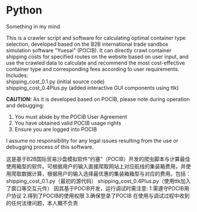 # Python
Something in my mind

This is a crawler script and software for calculating optimal container type selection, developed based on the B2B international trade sandbox simulation software "Yuesai" (POCIB). It can directly crawl container shipping costs for specified routes on the website based on user input, and use the crawled data to calculate and recommend the most cost-effective container type and corresponding fees according to user requirements. Includes:  
shipping_cost_0.1.py (initial source code)  
shipping_cost_0.4Plus.py (added interactive GUI components using ttk)  

**CAUTION:** As it is developed based on POCIB, please note during operation and debugging:  
1. You must abide by the POCIB User Agreement  
2. You have obtained valid POCIB usage rights  
3. Ensure you are logged into POCIB  

I assume no responsibility for any legal issues resulting from the use or debugging process of this software.

这是基于B2B国际贸易沙盘模拟软件“约塞”（POCIB）开发的爬虫脚本与计算最佳使用箱型的软件。可根据用户的输入直接爬取网站上对应航线的集装箱费用，并使用爬取数据计算，根据用户的输入选择最优惠的集装箱箱型与对应的费用。包括：
shipping_cost_0.1.py（最初的源代码）
shipping_cost_0.4Plus.py（使用ttk加入了窗口等交互元件）
因其基于POCIB开发，运行调试时需注意:
1.需遵守POCIB用户协议
2.得到了POCIB的使用权限
3.确保登录了POCIB
在使用与调试过程中收到的任何法律问题，本人概不负责
